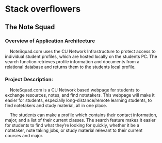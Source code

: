 <h1>Stack overflowers</h1>

<h2>The Note Squad</h2>

<h3>Overview of Application Architecture</h3>  

<p>&nbsp;&nbsp;&nbsp;&nbsp;NoteSquad.com uses the CU Network Infrastructure to protect access to individual student profiles, which are hosted locally on the students PC. The search function retrieves profile information and documents from a relational database and returns them to the students local profile.</p> 


<h3>Project Description:</h3>

<p>&nbsp;&nbsp;&nbsp;&nbsp;NoteSquad.com is a CU Network based webpage for students to exchange resources, notes, and find notetakers. This webpage will make it easier for students, especially long-distance/remote learning students, to find notetakers and study material, all in one place.</p>

<p>&nbsp;&nbsp;&nbsp;&nbsp;The students can make a profile which contains their contact information, major, and a list of their current classes. The search feature makes it easier for students to find what they’re looking for quickly, whether it be a notetaker, note taking jobs, or study material relevant to their current courses and major.</p>
